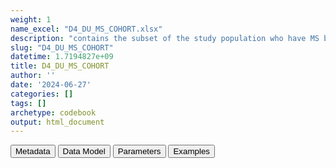 ```yaml
---
weight: 1
name_excel: "D4_DU_MS_COHORT.xlsx"
description: "contains the subset of the study population who have MS based on the algorithm chosen at the end of SAP1 and that comply with the exclusion criteria of the DU study (stored in D3_DU_selection_criteria_from_SAP1_MS_cohort_to_DU_MS_cohort and in section 4.3.1 of the DU SAP)"
slug: "D4_DU_MS_COHORT"
datetime: 1.7194827e+09
title: D4_DU_MS_COHORT
author: ''
date: '2024-06-27'
categories: []
tags: []
archetype: codebook
output: html_document
---
```


<div class="tab">
<button class="tablinks" onclick="openCity(event, &#39;Metadata&#39;)" id="defaultOpen">Metadata</button>
<button class="tablinks" onclick="openCity(event, &#39;Data Model&#39;)">Data Model</button>
<button class="tablinks" onclick="openCity(event, &#39;Parameters&#39;)">Parameters</button>
<button class="tablinks" onclick="openCity(event, &#39;Examples&#39;)">Examples</button>
</div>
<div class="tabcontent"></div>
